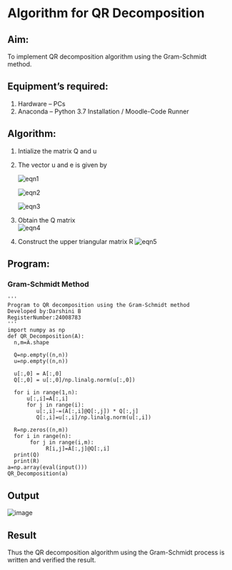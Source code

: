 # Algorithm for QR Decomposition
## Aim:
To implement QR decomposition algorithm using the Gram-Schmidt method.
## Equipment’s required:
1.	Hardware – PCs
2.	Anaconda – Python 3.7 Installation / Moodle-Code Runner
## Algorithm:
1.	Intialize the matrix Q and u
2.	The vector u and e is given by

    ![eqn1](./ex4.jpg)

    ![eqn2](./ex6.jpg)

    ![eqn3](./ex3.jpg)

3.	Obtain the Q matrix   
    ![eqn4](./ex1.jpg)
4.	Construct the upper triangular matrix R
    ![eqn5](./ex2.jpg)



## Program:
### Gram-Schmidt Method
```
''' 
Program to QR decomposition using the Gram-Schmidt method
Developed by:Darshini B
RegisterNumber:24008783
'''
import numpy as np
def QR_Decomposition(A):
  n,m=A.shape
 
  Q=np.empty((n,n))
  u=np.empty((n,n))

  u[:,0] = A[:,0]
  Q[:,0] = u[:,0]/np.linalg.norm(u[:,0])

  for i in range(1,n):
      u[:,i]=A[:,i]
      for j in range(i):
         u[:,i]-=(A[:,i]@Q[:,j]) * Q[:,j]
         Q[:,i]=u[:,i]/np.linalg.norm(u[:,i])
         
  R=np.zeros((n,m))
  for i in range(n):
       for j in range(i,m):
            R[i,j]=A[:,j]@Q[:,i]
  print(Q)
  print(R)
a=np.array(eval(input()))
QR_Decomposition(a)
```

## Output

![image](https://github.com/user-attachments/assets/6231b245-cf3d-4358-b7f9-4e96282df0cd)


## Result
Thus the QR decomposition algorithm using the Gram-Schmidt process is written and verified the result.
